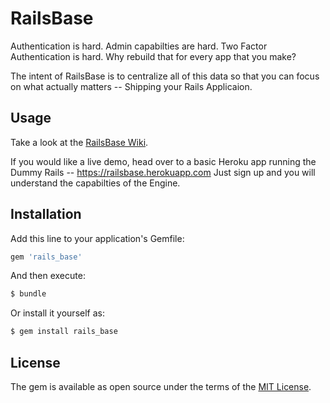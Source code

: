 # RailsBase
Authentication is hard. Admin capabilties are hard. Two Factor Authentication is hard. Why rebuild that for every app that you make?

The intent of RailsBase is to centralize all of this data so that you can focus on what actually matters -- Shipping your Rails Applicaion.

## Usage
Take a look at the [RailsBase Wiki](https://github.com/matt-taylor/rails_base/wiki/Basic-Setup).

If you would like a live demo, head over to a basic Heroku app running the Dummy Rails -- https://railsbase.herokuapp.com Just sign up and you will understand the capabilties of the Engine.

## Installation
Add this line to your application's Gemfile:

```ruby
gem 'rails_base'
```

And then execute:
```bash
$ bundle
```

Or install it yourself as:
```bash
$ gem install rails_base
```

## License
The gem is available as open source under the terms of the [MIT License](https://opensource.org/licenses/MIT).
